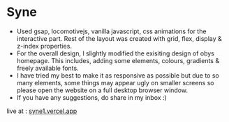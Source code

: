 # Syne
- Used gsap, locomotivejs, vanilla javascript, css animations for the interactive part. Rest of the layout was created with grid, flex, display & z-index properties.
- For the overall design, I slightly modified the exisiting design of obys homepage. This includes, adding some elements, colours, gradients & freely available fonts.
- I have tried my best to make it as responsive as possible but due to so many elements, some things may appear ugly on smaller screens so please open the website on a full desktop browser window.
- If you have any suggestions, do share in my inbox :)

live at : <a href="https://aryav.vercel.app">syne1.vercel.app</a>
